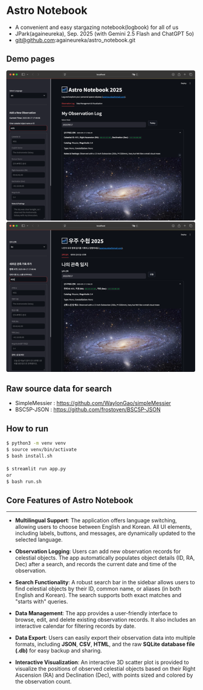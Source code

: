 # Astro Notebook

- A convenient and easy stargazing notebook(logbook) for all of us
- JPark(againeureka), Sep. 2025 (with Gemini 2.5 Flash and ChatGPT 5o)
- git@github.com:againeureka/astro_notebook.git

## Demo pages

<img src="doc/01.png" alt="demo page" width="500">
<img src="doc/02.png" alt="demo page" width="500">

## Raw source data for search

- SimpleMessier : https://github.com/WaylonGao/simpleMessier
- BSC5P-JSON : https://github.com/frostoven/BSC5P-JSON


## How to run

```bash
$ python3 -m venv venv
$ source venv/bin/activate
$ bash install.sh

$ streamlit run app.py
or
$ bash run.sh

```


## Core Features of Astro Notebook

---

* **Multilingual Support**: The application offers language switching, allowing users to choose between English and Korean. All UI elements, including labels, buttons, and messages, are dynamically updated to the selected language.

* **Observation Logging**: Users can add new observation records for celestial objects. The app automatically populates object details (ID, RA, Dec) after a search, and records the current date and time of the observation.

* **Search Functionality**: A robust search bar in the sidebar allows users to find celestial objects by their ID, common name, or aliases (in both English and Korean). The search supports both exact matches and "starts with" queries.

* **Data Management**: The app provides a user-friendly interface to browse, edit, and delete existing observation records. It also includes an interactive calendar for filtering records by date.

* **Data Export**: Users can easily export their observation data into multiple formats, including **JSON**, **CSV**, **HTML**, and the raw **SQLite database file (.db)** for easy backup and sharing.

* **Interactive Visualization**: An interactive 3D scatter plot is provided to visualize the positions of observed celestial objects based on their Right Ascension (RA) and Declination (Dec), with points sized and colored by the observation count.


